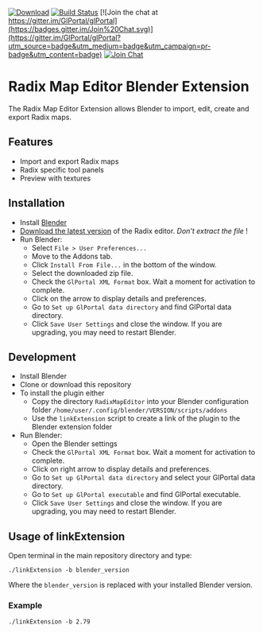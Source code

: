 [![Download](https://img.shields.io/badge/download-latest_release-brightgreen.svg)](https://github.com/GlPortal/map-editor/releases/)
[![Build Status](https://travis-ci.org/GlPortal/map-editor.svg?branch=master)](https://travis-ci.org/GlPortal/map-editor)
[![Join the chat at https://gitter.im/GlPortal/glPortal](https://badges.gitter.im/Join%20Chat.svg)](https://gitter.im/GlPortal/glPortal?utm_source=badge&utm_medium=badge&utm_campaign=pr-badge&utm_content=badge)
[![Join Chat](https://img.shields.io/badge/irc-join_chat-brightgreen.svg)](http://webchat.freenode.net/?channels=%23%23glportal&uio=d4)

# Radix Map Editor Blender Extension
The Radix Map Editor Extension allows Blender to import, edit, create and export Radix maps.

## Features
- Import and export Radix maps
- Radix specific tool panels
- Preview with textures

## Installation
- Install [Blender](http://www.blender.org/download/)
- [Download the latest version](https://github.com/GlPortal/map-editor/releases/) of the Radix editor. *Don’t extract the file* !
- Run Blender:
  - Select `File > User Preferences...`
  - Move to the Addons tab.
  - Click `Install From File...` in the bottom of the window.
  - Select the downloaded zip file.
  - Check the `GlPortal XML Format` box. Wait a moment for activation to complete.
  - Click on the arrow to display details and preferences.
  - Go to `Set up GlPortal data directory` and find GlPortal data directory.
  - Click `Save User Settings` and close the window.
If you are upgrading, you may need to restart Blender.

## Development
-   Install Blender
-   Clone or download this repository
-   To install the plugin either
    -   Copy the directory `RadixMapEditor` into your Blender configuration folder `/home/user/.config/blender/VERSION/scripts/addons`
    -   Use the `linkExtension` script to create a link of the plugin to the Blender extension folder
-   Run Blender:
    -  Open the Blender settings
    -  Check the `GlPortal XML Format` box. Wait a moment for activation to complete.
    -  Click on right arrow to display details and preferences.
    -  Go to `Set up GlPortal data directory` and select your GlPortal data directory.
    -  Go to `Set up GlPortal executable` and find GlPortal executable.
    -  Click `Save User Settings` and close the window. If you are upgrading, you may need to restart Blender.


## Usage of linkExtension

Open terminal in the main repository directory and type:

```
./linkExtension -b blender_version
```

Where the `blender_version` is replaced with your installed Blender version.


### Example
```
./linkExtension -b 2.79
```
